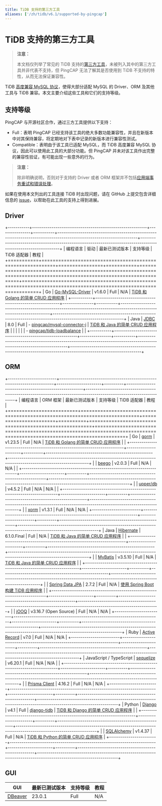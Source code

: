 ```yaml
---
title: TiDB 支持的第三方工具
aliases: ['/zh/tidb/v6.1/supported-by-pingcap']
---
```


# TiDB 支持的第三方工具

> **注意：**
>
> 本文档仅列举了常见的 TiDB 支持的[第三方工具](https://en.wikipedia.org/wiki/Third-party_source)，未被列入其中的第三方工具并非代表不支持，但 PingCAP 无法了解其是否使用到 TiDB 不支持的特性，从而无法保证兼容性。

TiDB [高度兼容 MySQL 协议](/mysql-compatibility.md)，使得大部分适配 MySQL 的 Driver、ORM 及其他工具与 TiDB 兼容。本文主要介绍这些工具和它们的支持等级。

## 支持等级

PingCAP 与开源社区合作，通过三方工具提供以下支持：

- Full：表明 PingCAP 已经支持该工具的绝大多数功能兼容性，并且在新版本中对其保持兼容，将定期地对下表中记录的新版本进行兼容性测试。
- Compatible：表明由于该工具已适配 MySQL，而 TiDB 高度兼容 MySQL 协议，因此可以使用此工具的大部分功能。但 PingCAP 并未对该工具作出完整的兼容性验证，有可能出现一些意外的行为。

> **注意：**
>
> 除非明确说明，否则对于支持的 Driver 或者 ORM 框架并不包括[应用端事务重试和错误处理](/develop/dev-guide-transaction-troubleshoot.md#应用端重试和错误处理)。

如果在使用本文列出的工具连接 TiDB 时出现问题，请在 GitHub 上提交包含详细信息的 [issue](https://github.com/pingcap/tidb/issues/new?assignees=&labels=type%2Fquestion&template=general-question.md)，以帮助在此工具的支持上得到进展。

## Driver

+-----------+-----------------------------------------------------------+----------------+-----------+-----------------------------------------------------------------------------------------------------------------------+------------------------------------------------------------------------------------------------------------------+
| 编程语言  | 驱动                                                      | 最新已测试版本 | 支持等级  | TiDB 适配器                                                                                                           | 教程                                                                                                             |
+===========+===========================================================+================+===========+=======================================================================================================================+==================================================================================================================+
| Go        | [Go-MySQL-Driver](https://github.com/go-sql-driver/mysql) | v1.6.0         | Full      | N/A                                                                                                                   | [TiDB 和 Golang 的简单 CRUD 应用程序](https://docs.pingcap.com/zh/tidb/v6.1/dev-guide-sample-application-golang) |
+-----------+-----------------------------------------------------------+----------------+-----------+-----------------------------------------------------------------------------------------------------------------------+------------------------------------------------------------------------------------------------------------------+
| Java      | [JDBC](https://dev.mysql.com/downloads/connector/j/)      | 8.0            | Full      | - [pingcap/mysql-connector-j](https://docs.pingcap.com/zh/tidb/v6.1/dev-guide-choose-driver-or-orm#java-drivers)      | [TiDB 和 Java 的简单 CRUD 应用程序](https://docs.pingcap.com/zh/tidb/v6.1/dev-guide-sample-application-java)     |
|           |                                                           |                |           | - [pingcap/tidb-loadbalance](https://docs.pingcap.com/zh/tidb/v6.1/dev-guide-choose-driver-or-orm#tidb-loadbalance)   |                                                                                                                  |
+-----------+-----------------------------------------------------------+----------------+-----------+-----------------------------------------------------------------------------------------------------------------------+------------------------------------------------------------------------------------------------------------------+

## ORM

+-------------------------+---------------------------------------------------------------------------+-----------------------+----------+-------------------------------------------------------+-----------------------------------------------------------------------------------------------------------------------+
| 编程语言                | ORM 框架                                                                  | 最新已测试版本        | 支持等级 | TiDB 适配器                                           | 教程                                                                                                                  |
+=========================+===========================================================================+=======================+==========+=======================================================+=======================================================================================================================+
| Go                      | [gorm](https://github.com/go-gorm/gorm)                                   | v1.23.5               | Full     | N/A                                                   | [TiDB 和 Golang 的简单 CRUD 应用程序](https://docs.pingcap.com/zh/tidb/v6.1/dev-guide-sample-application-golang)      |
|                         +---------------------------------------------------------------------------+-----------------------+----------+-------------------------------------------------------+-----------------------------------------------------------------------------------------------------------------------+
|                         | [beego](https://github.com/beego/beego)                                   | v2.0.3                | Full     | N/A                                                   | N/A                                                                                                                   |
|                         +---------------------------------------------------------------------------+-----------------------+----------+-------------------------------------------------------+-----------------------------------------------------------------------------------------------------------------------+
|                         | [upper/db](https://github.com/upper/db)                                   | v4.5.2                | Full     | N/A                                                   | N/A                                                                                                                   |
|                         +---------------------------------------------------------------------------+-----------------------+----------+-------------------------------------------------------+-----------------------------------------------------------------------------------------------------------------------+
|                         | [xorm](https://gitea.com/xorm/xorm)                                       | v1.3.1                | Full     | N/A                                                   | N/A                                                                                                                   |
+-------------------------+---------------------------------------------------------------------------+-----------------------+----------+-------------------------------------------------------+-----------------------------------------------------------------------------------------------------------------------+
| Java                    | [Hibernate](https://hibernate.org/orm/)                                   | 6.1.0.Final           | Full     | N/A                                                   | [TiDB 和 Java 的简单 CRUD 应用程序](https://docs.pingcap.com/zh/tidb/v6.1/dev-guide-sample-application-java)          |
|                         +---------------------------------------------------------------------------+-----------------------+----------+-------------------------------------------------------+-----------------------------------------------------------------------------------------------------------------------+
|                         | [MyBatis](https://mybatis.org/mybatis-3/)                                 | v3.5.10               | Full     | N/A                                                   | [TiDB 和 Java 的简单 CRUD 应用程序](https://docs.pingcap.com/zh/tidb/v6.1/dev-guide-sample-application-java)          |
|                         +---------------------------------------------------------------------------+-----------------------+----------+-------------------------------------------------------+-----------------------------------------------------------------------------------------------------------------------+
|                         | [Spring Data JPA](https://spring.io/projects/spring-data-jpa/)            | 2.7.2                 | Full     | N/A                                                   | [使用 Spring Boot 构建 TiDB 应用程序](https://docs.pingcap.com/zh/tidb/v6.1/dev-guide-sample-application-spring-boot) |
|                         +---------------------------------------------------------------------------+-----------------------+----------+-------------------------------------------------------+-----------------------------------------------------------------------------------------------------------------------+
|                         | [jOOQ](https://github.com/jOOQ/jOOQ)                                      | v3.16.7 (Open Source) | Full     | N/A                                                   | N/A                                                                                                                   |
+-------------------------+---------------------------------------------------------------------------+-----------------------+----------+-------------------------------------------------------+-----------------------------------------------------------------------------------------------------------------------+
| Ruby                    | [Active Record](https://guides.rubyonrails.org/active_record_basics.html) | v7.0                  | Full     | N/A                                                   | N/A                                                                                                                   |
+-------------------------+---------------------------------------------------------------------------+-----------------------+----------+-------------------------------------------------------+-----------------------------------------------------------------------------------------------------------------------+
| JavaScript / TypeScript | [sequelize](https://www.npmjs.com/package/sequelize)                      | v6.20.1               | Full     | N/A                                                   | N/A                                                                                                                   |
|                         +---------------------------------------------------------------------------+-----------------------+----------+-------------------------------------------------------+-----------------------------------------------------------------------------------------------------------------------+
|                         | [Prisma Client](https://www.prisma.io/)                                   | 4.16.2                | Full     | N/A                                                   | N/A                                                                                                                   |
+-------------------------+---------------------------------------------------------------------------+-----------------------+----------+-------------------------------------------------------+-----------------------------------------------------------------------------------------------------------------------+
| Python                  | [Django](https://pypi.org/project/Django/)                                | v4.1                  | Full     | [django-tidb](https://github.com/pingcap/django-tidb) | [TiDB 和 Django 的简单 CRUD 应用程序](https://docs.pingcap.com/zh/tidb/v6.1/dev-guide-sample-application-django)      |
|                         +---------------------------------------------------------------------------+-----------------------+----------+-------------------------------------------------------+-----------------------------------------------------------------------------------------------------------------------+
|                         | [SQLAlchemy](https://www.sqlalchemy.org/)                                 | v1.4.37               | Full     | N/A                                                   | [TiDB 和 Python 的简单 CRUD 应用程序](https://docs.pingcap.com/zh/tidb/v6.1/dev-guide-sample-application-python)      |
+-------------------------+---------------------------------------------------------------------------+-----------------------+----------+-------------------------------------------------------+-----------------------------------------------------------------------------------------------------------------------+

## GUI

| GUI | 最新已测试版本 | 支持等级 | 教程 |
| - | - | - | - |
| [DBeaver](https://dbeaver.io/) | 23.0.1 | Full | N/A |